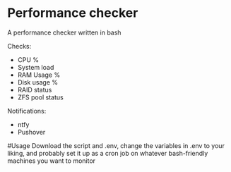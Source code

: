 # Performance checker
A performance checker written in bash

Checks:
- CPU %
- System load
- RAM Usage %
- Disk usage %
- RAID status
- ZFS pool status

Notifications:
- ntfy
- Pushover


#Usage
Download the script and .env, change the variables in .env to your liking, and probably set it up as a cron job on whatever bash-friendly machines you want to monitor
